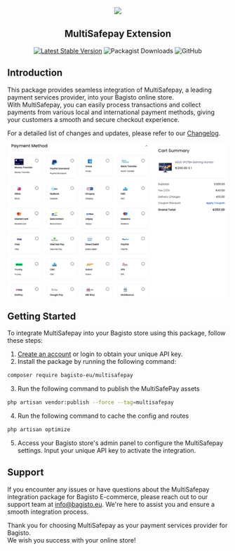 <div align="center">
  <a href="https://bagisto.eu"><img src="https://bagisto.com/wp-content/themes/bagisto/images/logo.png"></a>
  <h2>MultiSafepay Extension</h2>
</div>

<div align="center">
    <a href="https://packagist.org/packages/bagisto-eu/multisafepay"><img alt="Latest Stable Version" src="https://img.shields.io/packagist/v/bagisto-eu/multisafepay"></a> <img alt="Packagist Downloads" src="https://img.shields.io/packagist/dt/bagisto-eu/multisafepay"> <img alt="GitHub" src="https://img.shields.io/github/license/bagisto-europe/multisafepay">
</div>

## Introduction

This package provides seamless integration of MultiSafepay, a leading payment services provider, into your Bagisto online store.  
With MultiSafepay, you can easily process transactions and collect payments from various local and international payment methods, giving your customers a smooth and secure checkout experience.

For a detailed list of changes and updates, please refer to our [Changelog](docs/CHANGELOG.md).

![payment-methods](docs/payment-methods.png)

## Getting Started

To integrate MultiSafepay into your Bagisto store using this package, follow these steps:

1. [Create an account](https://merchant.multisafepay.com/signup?partnerid=10840869) or login to obtain your unique API key.
2. Install the package by running the following command:

```bash
composer require bagisto-eu/multisafepay
```

3. Run the following command to publish the MultiSafePay assets 

```bash
php artisan vendor:publish --force --tag=multisafepay
```

4. Run the following command to cache the config and routes

```bash
php artisan optimize
```

5. Access your Bagisto store's admin panel to configure the MultiSafepay settings. Input your unique API key to activate the integration.

## Support
If you encounter any issues or have questions about the MultiSafepay integration package for Bagisto E-commerce, please reach out to our support team at [info@bagisto.eu](mailto:info@bagisto.eu). We're here to assist you and ensure a smooth integration process.  

Thank you for choosing MultiSafepay as your payment services provider for Bagisto.  
We wish you success with your online store!
